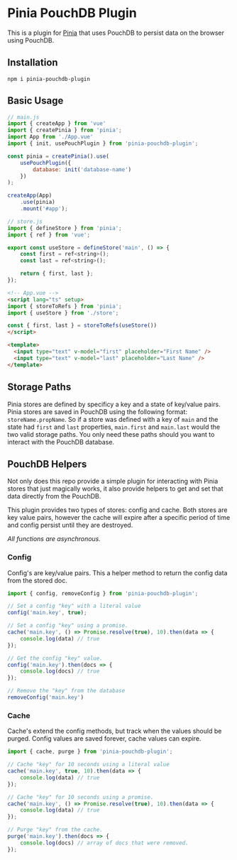 # Pinia PouchDB Plugin

This is a plugin for [Pinia](https://pinia.vuejs.org) that uses PouchDB to persist data on the browser using PouchDB.

## Installation

    npm i pinia-pouchdb-plugin

## Basic Usage

```js
// main.js
import { createApp } from 'vue'
import { createPinia } from 'pinia';
import App from './App.vue'
import { init, usePouchPlugin } from 'pinia-pouchdb-plugin';

const pinia = createPinia().use(
    usePouchPlugin({
        database: init('database-name')
    })
);

createApp(App)
    .use(pinia)
    .mount('#app');
```

```js
// store.js
import { defineStore } from 'pinia';
import { ref } from 'vue';

export const useStore = defineStore('main', () => {
    const first = ref<string>();
    const last = ref<string>();

    return { first, last };
});
```

```html
<!-- App.vue -->
<script lang="ts" setup>
import { storeToRefs } from 'pinia';
import { useStore } from './store';

const { first, last } = storeToRefs(useStore())
</script>

<template>
  <input type="text" v-model="first" placeholder="First Name" />
  <input type="text" v-model="last" placeholder="Last Name" />
</template>
```

## Storage Paths

Pinia stores are defined by specificy a key and a state of key/value pairs. Pinia stores are saved in PouchDB using the following format: `storeName.propName`. So if a store was defined with a key of `main` and the state had `first` and `last` properties, `main.first` and `main.last` would the two valid storage paths. You only need these paths should you want to interact with the PouchDB database.

## PouchDB Helpers

Not only does this repo provide a simple plugin for interacting with Pinia stores that just magically works, it also provide helpers to get and set that data directly from the PouchDB.

This plugin provides two types of stores: config and cache. Both stores are key value pairs, however the cache will expire after a specific period of time and config persist until they are destroyed.

*All functions are asynchronous.*

### Config

Config's are key/value pairs. This a helper method to return the config data from the stored doc.

```js
import { config, removeConfig } from 'pinia-pouchdb-plugin';

// Set a config "key" with a literal value
config('main.key', true);

// Set a config "key" using a promise.
cache('main.key', () => Promise.resolve(true), 10).then(data => {
    console.log(data) // true
});

// Get the config "key" value.
config('main.key').then(docs => {
    console.log(docs) // true
});

// Remove the "key" from the database
removeConfig('main.key')
```

### Cache

Cache's extend the config methods, but track when the values should be purged.
Config values are saved forever, cache values can expire. 

```js
import { cache, purge } from 'pinia-pouchdb-plugin';

// Cache "key" for 10 seconds using a literal value
cache('main.key', true, 10).then(data => {
    console.log(data) // true
});

// Cache "key" for 10 seconds using a promise.
cache('main.key', () => Promise.resolve(true), 10).then(data => {
    console.log(data) // true
});

// Purge "key" from the cache.
purge('main.key').then(docs => {
    console.log(docs) // array of docs that were removed.
});
```
